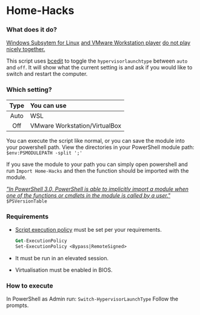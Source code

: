 # Home-Hacks
### What does it do?
[Windows Subsytem for Linux](https://www.reddit.com/r/Windows10/comments/h10smc/wsl2_vmware_compatibility_issues/) [and VMware Workstation player](https://answers.microsoft.com/en-us/windows/forum/all/windows-10-wsl-and-vmware-workstation-player-wont/1540810a-cd81-4f04-a60e-4e02da092c59) [do not play nicely together.](https://www.reddit.com/r/bashonubuntuonwindows/comments/eq4100/is_it_possible_to_use_wsl_2_if_vmware_workstation/)

This script uses [bcedit](https://docs.microsoft.com/en-us/windows-hardware/manufacture/desktop/bcdedit-command-line-options?view=windows-11) to toggle the `hypervisorlaunchtype` between `auto` and `off`. 
It will show what the current setting is and ask if you would like to switch and restart the computer.
### Which setting?
|   Type    | You can use                     |
| :-------: | :-----------------------------  |
|   Auto    |   WSL                           |
|   Off     |   VMware Workstation/VirtualBox |

You can execute the script like normal, or you can save the module into your powershell path.
View the directories in your PowerShell module path: `$env:PSMODULEPATH -split ';'`

If you save the module to your path you can simply open powershell and run
`Import Home-Hacks` and then the function should be imported with the module.

[*"In PowerShell 3.0, PowerShell is able to implicitly import a module when one of the functions or cmdlets in the module is called by a user."*](https://docs.microsoft.com/en-us/powershell/scripting/developer/module/importing-a-powershell-module?view=powershell-7.2)
`$PSVersionTable`
### Requirements
- [Script execution policy]((https://docs.microsoft.com/en-us/powershell/module/microsoft.powershell.security/set-executionpolicy?view=powershell-7.2)) must be set per your requirements.
    ```ps
    Get-ExecutionPolicy
    Set-ExecutionPolicy <Bypass|RemoteSigned>
    ```

- It must be run in an elevated session.
- Virtualisation must be enabled in BIOS.
### How to execute
In PowerShell as Admin run:
`Switch-HypervisorLaunchType`
Follow the prompts.
